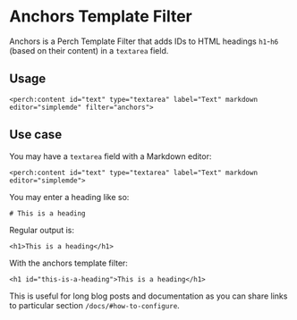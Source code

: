 # Anchors Template Filter

Anchors is a Perch Template Filter that adds IDs to HTML headings `h1`-`h6` (based on their content) in a `textarea` field.

## Usage

```markup
<perch:content id="text" type="textarea" label="Text" markdown editor="simplemde" filter="anchors">
```

## Use case

You may have a `textarea` field with a Markdown editor:

```markup
<perch:content id="text" type="textarea" label="Text" markdown editor="simplemde">
```

You may enter a heading like so:

```
# This is a heading
```

Regular output is:

```markup
<h1>This is a heading</h1>
```

With the anchors template filter:

```markup
<h1 id="this-is-a-heading">This is a heading</h1>
```

This is useful for long blog posts and documentation as you can share links to particular section `/docs/#how-to-configure`.